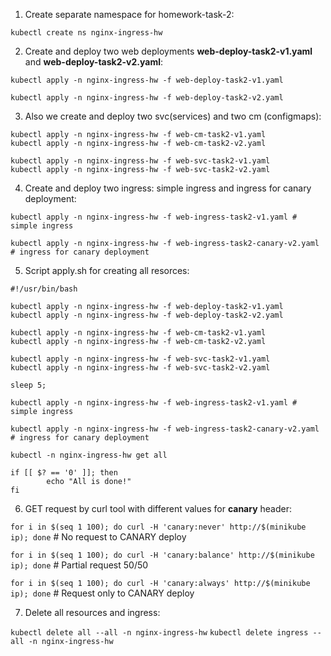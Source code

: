 1. Create separate namespace for homework-task-2:

`kubectl create ns nginx-ingress-hw`

2. Create and deploy two web deployments **web-deploy-task2-v1.yaml** and **web-deploy-task2-v2.yaml**:

```
kubectl apply -n nginx-ingress-hw -f web-deploy-task2-v1.yaml

kubectl apply -n nginx-ingress-hw -f web-deploy-task2-v2.yaml

```

3. Also we create and deploy two svc(services) and two cm (configmaps):

```
kubectl apply -n nginx-ingress-hw -f web-cm-task2-v1.yaml
kubectl apply -n nginx-ingress-hw -f web-cm-task2-v2.yaml

kubectl apply -n nginx-ingress-hw -f web-svc-task2-v1.yaml
kubectl apply -n nginx-ingress-hw -f web-svc-task2-v2.yaml
```

4. Create and deploy two ingress: simple ingress and ingress for canary deployment:

```
kubectl apply -n nginx-ingress-hw -f web-ingress-task2-v1.yaml # simple ingress

kubectl apply -n nginx-ingress-hw -f web-ingress-task2-canary-v2.yaml # ingress for canary deployment

```

5. Script apply.sh for creating all resorces:

```
#!/usr/bin/bash

kubectl apply -n nginx-ingress-hw -f web-deploy-task2-v1.yaml
kubectl apply -n nginx-ingress-hw -f web-deploy-task2-v2.yaml

kubectl apply -n nginx-ingress-hw -f web-cm-task2-v1.yaml
kubectl apply -n nginx-ingress-hw -f web-cm-task2-v2.yaml

kubectl apply -n nginx-ingress-hw -f web-svc-task2-v1.yaml
kubectl apply -n nginx-ingress-hw -f web-svc-task2-v2.yaml

sleep 5;

kubectl apply -n nginx-ingress-hw -f web-ingress-task2-v1.yaml # simple ingress

kubectl apply -n nginx-ingress-hw -f web-ingress-task2-canary-v2.yaml # ingress for canary deployment

kubectl -n nginx-ingress-hw get all

if [[ $? == '0' ]]; then
        echo "All is done!"
fi

```

6. GET request by curl tool with different values for **canary** header:

`for i in $(seq 1 100); do curl -H 'canary:never' http://$(minikube ip); done` # No request to CANARY deploy

`for i in $(seq 1 100); do curl -H 'canary:balance' http://$(minikube ip); done` # Partial request 50/50

`for i in $(seq 1 100); do curl -H 'canary:always' http://$(minikube ip); done` # Request only to CANARY deploy


7. Delete all resources and ingress:

`kubectl delete all --all -n nginx-ingress-hw`
`kubectl delete ingress --all -n nginx-ingress-hw`
